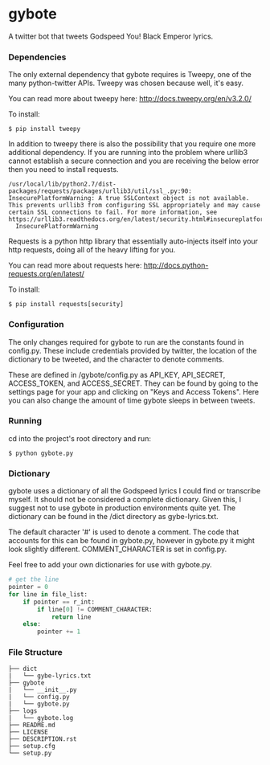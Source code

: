 # gybote
A twitter bot that tweets Godspeed You! Black Emperor lyrics.

### Dependencies
The only external dependency that gybote requires is Tweepy, one of the many python-twitter APIs. Tweepy was chosen because well, it's easy.

You can read more about tweepy here: http://docs.tweepy.org/en/v3.2.0/

To install:
```shell
$ pip install tweepy
```

In addition to tweepy there is also the possibility that you require one more additional dependency. If you are running into the problem where urllib3 cannot establish a secure connection and you are receiving the below error then you need to install requests.
```
/usr/local/lib/python2.7/dist-packages/requests/packages/urllib3/util/ssl_.py:90: InsecurePlatformWarning: A true SSLContext object is not available. This prevents urllib3 from configuring SSL appropriately and may cause certain SSL connections to fail. For more information, see https://urllib3.readthedocs.org/en/latest/security.html#insecureplatformwarning.
  InsecurePlatformWarning
```

Requests is a python http library that essentially auto-injects itself into your http requests, doing all of the heavy lifting for you.

You can read more about requests here: http://docs.python-requests.org/en/latest/

To install:
```shell
$ pip install requests[security]
```

### Configuration
The only changes required for gybote to run are the constants found in config.py. These include credentials provided by twitter, the location of the dictionary to be tweeted, and the character to denote comments.

These are defined in /gybote/config.py as API_KEY, API_SECRET, ACCESS_TOKEN, and ACCESS_SECRET. They can be found by going to the settings page for your app and clicking on "Keys and Access Tokens". Here you can also change the amount of time gybote sleeps in between tweets.

### Running

cd into the project's root directory and run:
```shell
$ python gybote.py
```

### Dictionary
gybote uses a dictionary of all the Godspeed lyrics I could find or transcribe myself. It should not be considered a complete dictionary. Given this, I suggest not to use gybote in production environments quite yet. The dictionary can be found in the /dict directory as gybe-lyrics.txt.

The default character '#' is used to denote a comment. The code that accounts for this can be found in gybote.py, however in gybote.py it might look slightly different. COMMENT_CHARACTER is set in config.py.

Feel free to add your own dictionaries for use with gybote.py.

```python
# get the line
pointer = 0
for line in file_list:
    if pointer == r_int:
        if line[0] != COMMENT_CHARACTER:
            return line
    else:
        pointer += 1
```

### File Structure

```
├── dict
|   └── gybe-lyrics.txt
├── gybote
|   └── __init__.py
|   └── config.py
|   └── gybote.py
├── logs
|   └── gybote.log
├── README.md
├── LICENSE
├── DESCRIPTION.rst
├── setup.cfg
└── setup.py
```
